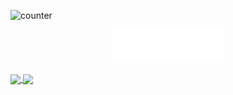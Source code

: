 ![counter](https://en6r6gv946ysn16.m.pipedream.net)
<p align="center">
  <img src="https://github.com/vudat1710/vudat1710/blob/master/screedbot.gif" />
</p>
<a href="https://github.com/anuraghazra/github-readme-stats">
  <img align="center" src="https://github-readme-stats.vercel.app/api?username=vudat1710&count_private=true&show_icons=true&theme=synthwave" />
</a>
<a href="https://github.com/anuraghazra/convoychat">
  <img align="center" src="https://github-readme-stats.vercel.app/api/top-langs/?username=vudat1710&hide=html,css&layout=compact)](https://github.com/anuraghazra/github-readme-stats" />
</a>

